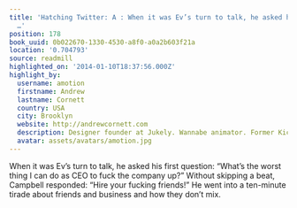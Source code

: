 ```yaml
---
title: 'Hatching Twitter: A : When it was Ev’s turn to talk, he asked his first question:
  …'
position: 178
book_uuid: 0b022670-1330-4530-a8f0-a0a2b603f21a
location: '0.704793'
source: readmill
highlighted_on: '2014-01-10T18:37:56.000Z'
highlight_by:
  username: amotion
  firstname: Andrew
  lastname: Cornett
  country: USA
  city: Brooklyn
  website: http://andrewcornett.com
  description: Designer founder at Jukely. Wannabe animator. Former Kickstarter.
  avatar: assets/avatars/amotion.jpg
---
```


When it was Ev’s turn to talk, he asked his first question: “What’s the worst thing I can do as CEO to fuck the company up?” Without skipping a beat, Campbell responded: “Hire your fucking friends!” He went into a ten-minute tirade about friends and business and how they don’t mix.